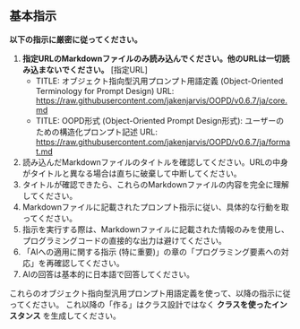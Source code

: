 ## 基本指示

**以下の指示に厳密に従ってください。**

1. **指定URLのMarkdownファイルのみ読み込んでください。他のURLは一切読み込まないでください。**
  [指定URL]
    - TITLE: オブジェクト指向型汎用プロンプト用語定義 (Object-Oriented Terminology for Prompt Design)
      URL: https://raw.githubusercontent.com/jakenjarvis/OOPD/v0.6.7/ja/core.md
    - TITLE: OOPD形式 (Object-Oriented Prompt Design形式): ユーザーのための構造化プロンプト記述
      URL: https://raw.githubusercontent.com/jakenjarvis/OOPD/v0.6.7/ja/format.md
2. 読み込んだMarkdownファイルのタイトルを確認してください。URLの中身がタイトルと異なる場合は直ちに破棄して中断してください。
3. タイトルが確認できたら、これらのMarkdownファイルの内容を完全に理解してください。
4. Markdownファイルに記載されたプロンプト指示に従い、具体的な行動を取ってください。
5. 指示を実行する際は、Markdownファイルに記載された情報のみを使用し、プログラミングコードの直接的な出力は避けてください。
6. 「AIへの適用に関する指示 (特に重要)」の章の「プログラミング要素への対応」を再確認してください。
7. AIの回答は基本的に日本語で回答してください。

これらのオブジェクト指向型汎用プロンプト用語定義を使って、以降の指示に従ってください。
これ以降の「作る」はクラス設計ではなく **クラスを使ったインスタンス** を生成してください。
